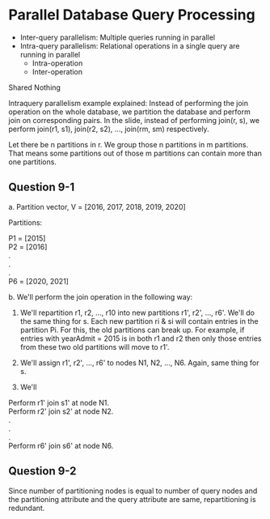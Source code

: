 # Parallel Database Query Processing

- Inter-query parallelism: Multiple queries running in parallel
- Intra-query parallelism: Relational operations in a single query are running in parallel
  - Intra-operation
  - Inter-operation

Shared Nothing

Intraquery parallelism example explained: Instead of performing the join operation on the whole database, we partition the database and perform join on
corresponding pairs. In the slide, instead of performing join(r, s), we perform join(r1, s1), join(r2, s2), ..., join(rm, sm) respectively.

Let there be n partitions in r. We group those n partitions in m partitions. That means some partitions out of those m partitions can contain more than one partitions.

## Question 9-1

a. Partition vector, V = [2016, 2017, 2018, 2019, 2020]

Partitions:

P1 = [2015]  
P2 = [2016]  
.  
.  
.  
P6 = [2020, 2021]

b. We'll perform the join operation in the following way:

1. We'll repartition r1, r2, ..., r10 into new partitions r1', r2', ..., r6'. We'll do the same thing for s. Each new partition ri & si will contain entries in the partition Pi. For this, the old partitions can break up. For example, if entries with yearAdmit = 2015 is in both r1 and r2 then only those entries from these two old partitions will move to r1'.

2. We'll assign r1', r2', ..., r6' to nodes N1, N2, ..., N6. Again, same thing for s.

3. We'll

Perform r1' join s1' at node N1.  
Perform r2' join s2' at node N2.  
.  
.  
.  
Perform r6' join s6' at node N6.

## Question 9-2

Since number of partitioning nodes is equal to number of query nodes and the partitioning attribute and the query attribute are same, repartitioning is redundant.

